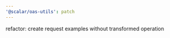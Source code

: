 ```yaml
---
'@scalar/oas-utils': patch
---
```


refactor: create request examples without transformed operation
